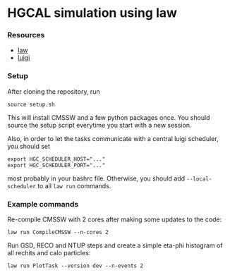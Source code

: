 # HGCAL simulation using law


### Resources

- [law](https://law.readthedocs.io/en/latest)
- [luigi](https://luigi.readthedocs.io/en/stable)


### Setup

After cloning the repository, run

```shell
source setup.sh
```

This will install CMSSW and a few python packages once. You should source the setup script everytime you start with a new session.

Also, in order to let the tasks communicate with a central luigi scheduler, you should set

```shell
export HGC_SCHEDULER_HOST="..."
export HGC_SCHEDULER_PORT="..."
```

most probably in your bashrc file. Otherwise, you should add `--local-scheduler` to all `law run` commands.


### Example commands

Re-compile CMSSW with 2 cores after making some updates to the code:

```shell
law run CompileCMSSW --n-cores 2
```

Run GSD, RECO and NTUP steps and create a simple eta-phi histogram of all rechits and calo particles:

```shell
law run PlotTask --version dev --n-events 2
```
